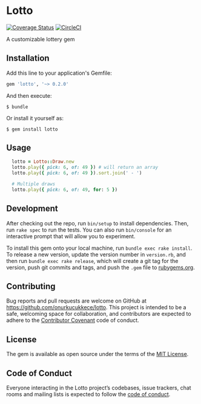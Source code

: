 # Lotto
[![Coverage Status](https://coveralls.io/repos/github/onurkucukkece/lotto/badge.svg?branch=feature%2Fimproved_specs)](https://coveralls.io/github/onurkucukkece/lotto?branch=feature%2Fimproved_specs) [![CircleCI](https://circleci.com/gh/onurkucukkece/lotto/tree/master.svg?style=svg)](https://circleci.com/gh/onurkucukkece/lotto/tree/master)

A customizable lottery gem

## Installation

Add this line to your application's Gemfile:

```ruby
gem 'lotto', '~> 0.2.0'
```

And then execute:

    $ bundle

Or install it yourself as:

    $ gem install lotto

## Usage

```ruby
  lotto = Lotto::Draw.new
  lotto.play({ pick: 6, of: 49 }) # will return an array
  lotto.play({ pick: 6, of: 49 }).sort.join(' - ')

  # Multiple draws
  lotto.play({ pick: 6, of: 49, for: 5 })
````

## Development

After checking out the repo, run `bin/setup` to install dependencies. Then, run `rake spec` to run the tests. You can also run `bin/console` for an interactive prompt that will allow you to experiment.

To install this gem onto your local machine, run `bundle exec rake install`. To release a new version, update the version number in `version.rb`, and then run `bundle exec rake release`, which will create a git tag for the version, push git commits and tags, and push the `.gem` file to [rubygems.org](https://rubygems.org).

## Contributing

Bug reports and pull requests are welcome on GitHub at https://github.com/onurkucukkece/lotto. This project is intended to be a safe, welcoming space for collaboration, and contributors are expected to adhere to the [Contributor Covenant](http://contributor-covenant.org) code of conduct.

## License

The gem is available as open source under the terms of the [MIT License](https://opensource.org/licenses/MIT).

## Code of Conduct

Everyone interacting in the Lotto project’s codebases, issue trackers, chat rooms and mailing lists is expected to follow the [code of conduct](https://github.com/onurkucukkece/lotto/blob/master/CODE_OF_CONDUCT.md).
